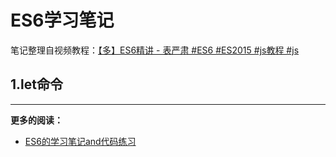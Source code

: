 # ES6学习笔记

笔记整理自视频教程：[【多】ES6精讲 - 表严肃 #ES6 #ES2015 #js教程 #js](http://www.bilibili.com/video/av6698380/)

## 1.let命令


----
**更多的阅读：**

* [ES6的学习笔记and代码练习](https://github.com/SimplyWenjing/ES6)
